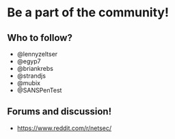 # Be a part of the community!

## Who to follow?
- @lennyzeltser
- @egyp7
- @briankrebs
- @strandjs
- @mubix
- @SANSPenTest

## Forums and discussion!
- https://www.reddit.com/r/netsec/
